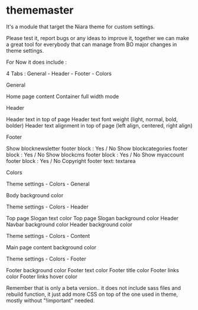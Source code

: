 # thememaster

It's a module that target the Niara theme for custom settings.

Please test it, report bugs or any ideas to improve it, together we can make a great tool for everybody that can manage from BO major changes in theme settings.

For Now it does include :

4 Tabs : General - Header - Footer - Colors

General

Home page content
Container full width mode

Header

Header text in top of page
Header text font weight (light, normal, bold, bolder)
Header text alignment in top of page (left align, centered, right align)

Footer

Show blocknewsletter footer block : Yes / No
Show blockcategories footer block : Yes / No
Show blockcms footer block : Yes / No
Show myaccount footer block : Yes / No
Copyright footer text:  textarea

Colors

Theme settings - Colors - General

  Body background color

Theme settings - Colors - Header

  Top page Slogan text color
  Top page Slogan background color
  Header Navbar background color
  Header background color

Theme settings - Colors - Content

  Main page content background color

Theme settings - Colors - Footer

  Footer background color
  Footer text color
  Footer title color
  Footer links color
  Footer links hover color

Remember that is only a beta version.. it does not include sass files and rebuild function, it just add more CSS on top of the one used in theme, mostly without "!important" needed.
